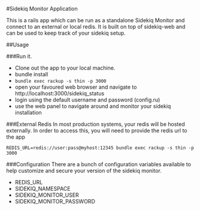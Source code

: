 #Sidekiq Monitor Application

This is a rails app which can be run as a standalone Sidekiq Monitor and connect to an external or local redis.
It is built on top of sidekiq-web and can be used to keep track of your sidekiq setup.


##Usage

###Run it.
 * Clone out the app to your local machine.
 * bundle install
 * `bundle exec rackup -s thin -p 3000`
 * open your favoured web browser and navigate to http://localhost:3000/sidekiq_status
 * login using the default username and password (config.ru)
 * use the web panel to navigate around and monitor your sidekiq installation

###External Redis
In most production systems, your redis will be hosted externally.
In order to access this, you will need to provide the redis url to the app

 `REDIS_URL=redis://user:pass@myhost:12345 bundle exec rackup -s thin -p 3000`


###Configuration
There are a bunch of configuration variables available to help customize and secure your version of the sidekiq monitor.

 * REDIS_URL
 * SIDEKIQ_NAMESPACE
 * SIDEKIQ_MONITOR_USER
 * SIDEKIQ_MONITOR_PASSWORD









